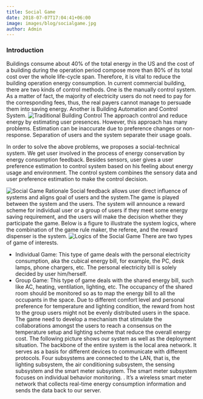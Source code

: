 ```yaml
---
title: Social Game
date: 2018-07-07T17:04:41+06:00
image: images/blog/socialgame.jpg
author: Admin
---
```


### Introduction

Buildings consume about 40% of the total energy in the US and the cost of a building during the operation period compose more than 80% of its total cost over the whole life-cycle span. Therefore, it is vital to reduce the building operation energy consumption. In current commercial building, there are two kinds of control methods. One is the manually control system. As a matter of fact, the majority of electricity users do not need to pay for the corresponding fees, thus, the real payers cannot manage to persuade them into saving energy. Another is Building Automation and Control System.
![Traditional Building Control]()
The approach control and reduce energy by estimating user presences. However, this approach has many problems. Estimation can be inaccurate due to preference changes or non-response. Separation of users and the system separate their usage goals.

In order to solve the above problems, we proposes a social-technical system. We get user involved in the process of energy conservation by energy consumption feedback. Besides sensors, user gives a user preference estimation to control system based on his feeling about energy usage and environment. The control system combines the sensory data and user preference estimation to make the control decision.

![Social Game Rationale](../../../images/blog/soc-trad.jpg)
Social feedback allows user direct influence of systems and aligns goal of users and the system.The game is played between the system and the users. The system will announce a reward scheme for individual user or a group of users if they meet some energy saving requirement, and the users will make the decision whether they participate the game. Below is a figure to illustrate the system logics, where the combination of the game rule maker, the referee, and the reward dispenser is the system.
![Logics of the Social Game](../../../images/blog/soc-infr.jpg)
There are two types of game of interests.

- Individual Game: 
This type of game deals with the personal electricity consumption, aka the cubical energy bill, for example, the PC, desk lamps, phone chargers, etc. The personal electricity bill is solely decided by user him/herself.
- Group Game: 
This type of game deals with the shared energy bill, such like AC, heating, ventilation, lighting, etc. The occupancy of the shared room should be monitored so as to map the energy bill to all the occupants in the space. Due to different comfort level and personal preference for temperature and lighting condition, the reward from host to the group users might not be evenly distributed users in the space. The game need to develop a mechanism that stimulate the collaborations amongst the users to reach a consensus on the temperature setup and lighting scheme that reduce the overall energy cost.
The following picture shows our system as well as the deployment situation. The backbone of the entire system is the local area network. It serves as a basis for different devices to communicate with different protocols. Four subsystems are connected to the LAN, that is, the lighting subsystem, the air conditioning subsystem, the sensing subsystem and the smart meter subsystem. The smart meter subsystem focuses on individual behavior monitoring. . It’s a wireless smart meter network that collects real-time energy consumption information and sends the data back to our server.